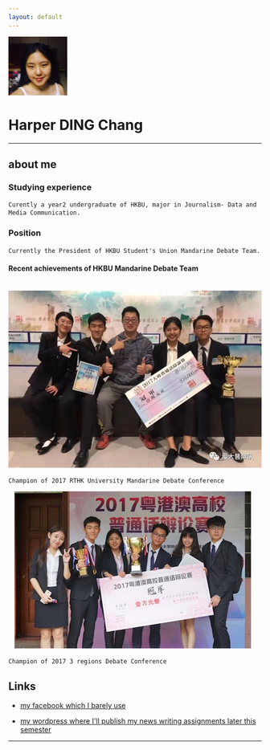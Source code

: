 ```yaml
---
layout: default
---
```

![](selfie2.jpg)
 
 # Harper DING Chang

- - -

## about me

### Studying experience

    Curently a year2 undergraduate of HKBU, major in Journalism- Data and Media Communication.

### Position
    
    Currently the President of HKBU Student's Union Mandarine Debate Team.
    
#### Recent achievements of HKBU Mandarine Debate Team

    ![](港台.JPG)
    
    Champion of 2017 RTHK University Mandarine Debate Conference
    
    
    ![](三地.png)
    
    Champion of 2017 3 regions Debate Conference
    
## Links

 * [my facebook which I barely use](https://www.facebook.com/harper.ding.7)
 
 * [my wordpress where I'll publish my news writing assignments later this semester](https://wordpress.com/view/harperwho921660120.wordpress.com)

- - -

